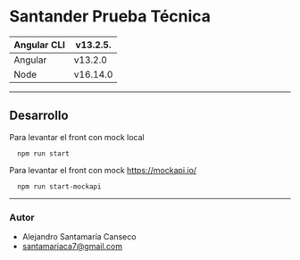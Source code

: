 # Santander Prueba Técnica

| Angular CLI | v13.2.5. |
|-------------|----------|
| Angular     | v13.2.0  |
| Node        | v16.14.0 |

---

## Desarrollo

Para levantar el front con mock local

```
  npm run start
```

Para levantar el front con mock https://mockapi.io/

```
  npm run start-mockapi
```

---

### Autor

* Alejandro Santamaría Canseco
* santamariaca7@gmail.com

